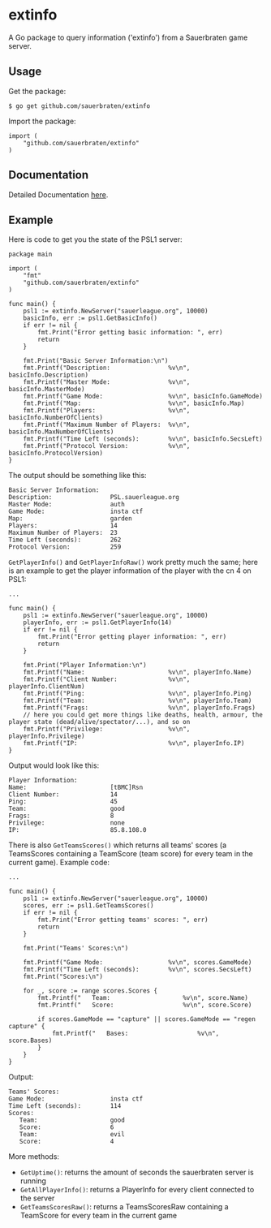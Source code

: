 # extinfo

A  Go package to query information ('extinfo') from a Sauerbraten game server. 

## Usage

Get the package:

	$ go get github.com/sauerbraten/extinfo

Import the package:

	import (
		"github.com/sauerbraten/extinfo"
	)

## Documentation

Detailed Documentation [here](http://godoc.org/github.com/sauerbraten/extinfo).

## Example

Here is code to get you the state of the PSL1 server:

	package main
	
	import (
		"fmt"
		"github.com/sauerbraten/extinfo"
	)
	
	func main() {
		psl1 := extinfo.NewServer("sauerleague.org", 10000)
		basicInfo, err := psl1.GetBasicInfo()
		if err != nil {
			fmt.Print("Error getting basic information: ", err)
			return
		}
	
		fmt.Print("Basic Server Information:\n")
		fmt.Printf("Description:                %v\n", basicInfo.Description)
		fmt.Printf("Master Mode:                %v\n", basicInfo.MasterMode)
		fmt.Printf("Game Mode:                  %v\n", basicInfo.GameMode)
		fmt.Printf("Map:                        %v\n", basicInfo.Map)
		fmt.Printf("Players:                    %v\n", basicInfo.NumberOfClients)
		fmt.Printf("Maximum Number of Players:  %v\n", basicInfo.MaxNumberOfClients)
		fmt.Printf("Time Left (seconds):        %v\n", basicInfo.SecsLeft)
		fmt.Printf("Protocol Version:           %v\n", basicInfo.ProtocolVersion)
	}

The output should be something like this:

	Basic Server Information:
	Description:                PSL.sauerleague.org
	Master Mode:                auth
	Game Mode:                  insta ctf
	Map:                        garden
	Players:                    14
	Maximum Number of Players:  23
	Time Left (seconds):        262
	Protocol Version:           259

`GetPlayerInfo()` and `GetPlayerInfoRaw()` work pretty much the same; here is an example to get the player information of the player with the cn 4 on PSL1:

	...
	
	func main() {
		psl1 := extinfo.NewServer("sauerleague.org", 10000)
		playerInfo, err := psl1.GetPlayerInfo(14)
		if err != nil {
			fmt.Print("Error getting player information: ", err)
			return
		}

		fmt.Print("Player Information:\n")
		fmt.Printf("Name:                       %v\n", playerInfo.Name)
		fmt.Printf("Client Number:              %v\n", playerInfo.ClientNum)
		fmt.Printf("Ping:                       %v\n", playerInfo.Ping)
		fmt.Printf("Team:                       %v\n", playerInfo.Team)
		fmt.Printf("Frags:                      %v\n", playerInfo.Frags)
		// here you could get more things like deaths, health, armour, the player state (dead/alive/spectator/...), and so on
		fmt.Printf("Privilege:                  %v\n", playerInfo.Privilege)
		fmt.Printf("IP:                         %v\n", playerInfo.IP)
	}

Output would look like this:

	Player Information:
	Name:                       [tBMC]Rsn
	Client Number:              14
	Ping:                       45
	Team:                       good
	Frags:                      8
	Privilege:                  none
	IP:                         85.8.108.0

There is also `GetTeamsScores()` which returns all teams' scores (a TeamsScores containing a TeamScore (team score) for every team in the current game). Example code:

	...
	
	func main() {
		psl1 := extinfo.NewServer("sauerleague.org", 10000)
		scores, err := psl1.GetTeamsScores()
		if err != nil {
			fmt.Print("Error getting teams' scores: ", err)
			return
		}

		fmt.Print("Teams' Scores:\n")

		fmt.Printf("Game Mode:                  %v\n", scores.GameMode)
		fmt.Printf("Time Left (seconds):        %v\n", scores.SecsLeft)
		fmt.Print("Scores:\n")

		for _, score := range scores.Scores {
			fmt.Printf("   Team:                    %v\n", score.Name)
			fmt.Printf("   Score:                   %v\n", score.Score)

			if scores.GameMode == "capture" || scores.GameMode == "regen capture" {
				fmt.Printf("   Bases:                   %v\n", score.Bases)
			}
		}
	}

Output:

	Teams' Scores:
	Game Mode:                  insta ctf
	Time Left (seconds):        114
	Scores:
	   Team:                    good
	   Score:                   6
	   Team:                    evil
	   Score:                   4

More methods:

- `GetUptime()`: returns the amount of seconds the sauerbraten server is running
- `GetAllPlayerInfo()`: returns a PlayerInfo for every client connected to the server
- `GetTeamsScoresRaw()`: returns a TeamsScoresRaw containing a TeamScore for every team in the current game
